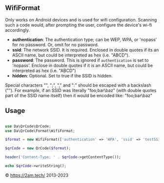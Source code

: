 WifiFormat
----------

Only works on Android devices and is used for wifi configuration. Scanning such a code would, after prompting the user, 
configure the device's wi-fi accordingly. 

- **authentication**: The authentication type; can be WEP, WPA, or 'nopass' for no password. Or, omit for no 
password.
- **ssid**: The network SSID. It is required. Enclosed in double quotes if its an ASCII name, but could be interpreted 
as hex (i.e. "ABCD").
- **password**: The password. This is ignored if `authentication` is set to 'nopass'. Enclose in double quotes if it is 
an ASCII name, but could be interpreted as hex (i.e. "ABCD")
- **hidden**: Optional. Set to true if the SSID is hidden.

Special characters "", ";", "," and ":" should be escaped with a backslash (""). For example, if an SSID was literally 
"foo;bar\baz" (with double quotes part of the SSID name itself) then it would be encoded 
like: \"foo\;bar\\baz\"

Usage
-----

```php 

use Da\QrCode\QrCode;
use Da\QrCode\Format\WifiFormat; 

$format = new WifiFormat(['authentication' => 'WPA', 'ssid' => 'testSSID', 'password' => 'HAKUNAMATATA']);

$qrCode = new QrCode($format);

header('Content-Type: ' . $qrCode->getContentType());

echo $qrCode->writeString();

```

© https://2am.tech/ 2013-2023
